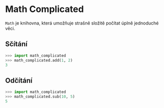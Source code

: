 # Math Complicated

`Math` je knihovna, která umožňuje strašně složitě počítat úplně jednoduché věci.

## Sčítání

```python
>>> import math_complicated
>>> math_complicated.add(1, 2)
3

```

## Odčítání

```python
>>> import math_complicated
>>> math_complicated.sub(10, 5)
5

```
